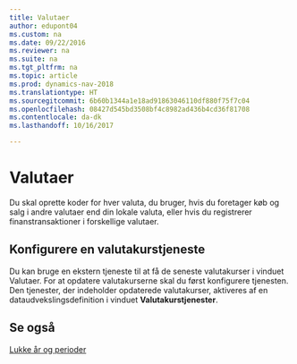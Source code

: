 ```yaml
---
title: Valutaer
author: edupont04
ms.custom: na
ms.date: 09/22/2016
ms.reviewer: na
ms.suite: na
ms.tgt_pltfrm: na
ms.topic: article
ms.prod: dynamics-nav-2018
ms.translationtype: HT
ms.sourcegitcommit: 6b60b1344a1e18ad91863046110df880f75f7c04
ms.openlocfilehash: 08427d545bd3508bf4c8982ad436b4cd36f81708
ms.contentlocale: da-dk
ms.lasthandoff: 10/16/2017

---
```


# <a name="currencies"></a>Valutaer
Du skal oprette koder for hver valuta, du bruger, hvis du foretager køb og salg i andre valutaer end din lokale valuta, eller hvis du registrerer finanstransaktioner i forskellige valutaer.  

## <a name="set-up-a-currency-exchange-rate-service"></a>Konfigurere en valutakurstjeneste
Du kan bruge en ekstern tjeneste til at få de seneste valutakurser i vinduet Valutaer. For at opdatere valutakurserne skal du først konfigurere tjenesten.
Den tjenester, der indeholder opdaterede valutakurser, aktiveres af en dataudvekslingsdefinition i vinduet **Valutakurstjenester**.  

## <a name="see-also"></a>Se også
[Lukke år og perioder](year-close-years-periods.md)

